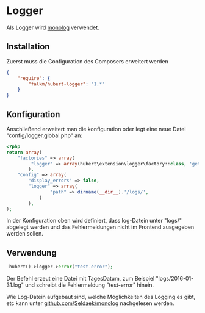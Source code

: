 # Logger

Als Logger wird [monolog](https://github.com/Seldaek/monolog) verwendet.

## Installation

Zuerst muss die Configuration des Composers erweitert werden
```json
{
    "require": {
        "falkm/hubert-logger": "1.*"
    }
}
```

## Konfiguration

Anschließend erweitert man die konfiguration oder legt eine neue Datei "config/logger.global.php" an:
```php
<?php
return array(
    "factories" => array(
         "logger" => array(hubert\extension\logger\factory::class, 'get')
        ),
    "config" => array(
        "display_errors" => false,
        "logger" => array(
                "path" => dirname(__dir__).'/logs/',
            )
        ),
);
```

In der Konfiguration oben wird definiert, dass log-Datein unter "logs/" abgelegt werden und das Fehlermeldungen nicht im Frontend ausgegeben werden sollen.


## Verwendung

```php
 hubert()->logger->error("test-error");
```

Der Befehl erzeut eine Datei mit TagesDatum, zum Beispiel "logs/2016-01-31.log" und schreibt die Fehlermeldung "test-error" hinein.

Wie Log-Datein aufgebaut sind, welche Möglichkeiten des Logging es gibt, etc kann unter [github.com/Seldaek/monolog](https://github.com/Seldaek/monolog) nachgelesen werden.
